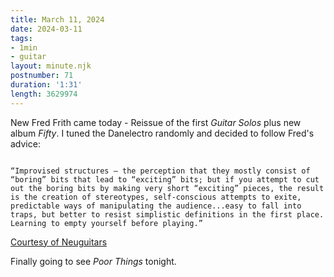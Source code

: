 ```yaml
---
title: March 11, 2024
date: 2024-03-11
tags:
- 1min
- guitar
layout: minute.njk
postnumber: 71
duration: '1:31'
length: 3629974
---
```

New Fred Frith came today - Reissue of the first *Guitar Solos* plus new album *Fifty*. I tuned the Danelectro randomly and decided to follow Fred's advice:

```

“Improvised structures – the perception that they mostly consist of “boring” bits that lead to “exciting” bits; but if you attempt to cut out the boring bits by making very short “exciting” pieces, the result is the creation of stereotypes, self-conscious attempts to exite, predictable ways of manipulating the audience...easy to fall into 
traps, but better to resist simplistic definitions in the first place. Learning to empty yourself before playing.”

```

[Courtesy of Neuguitars](https://neuguitars.substack.com/p/the-first-fifty-years-of-guitar-solos)

Finally going to see *Poor Things* tonight.  